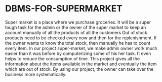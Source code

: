 # DBMS-FOR-SUPERMARKET
Super market is a place where we purchase groceries. It will be a super tough task for the admin or the owner of the super market to keep an account manually of all the products of all the customers Out of stock products need to be checked every now and then for the replenishment. If the owner wants to know the total stock, then manually he has to count every item. In our project super-market, we make admin owner work much easier than it was before by computerizing some of his her task. It even helps to reduce the consumption of time. This project gives all the information about the items available in the market and eventually the item which are out of stock. By using our project, the owner can take over the business more systematically.
